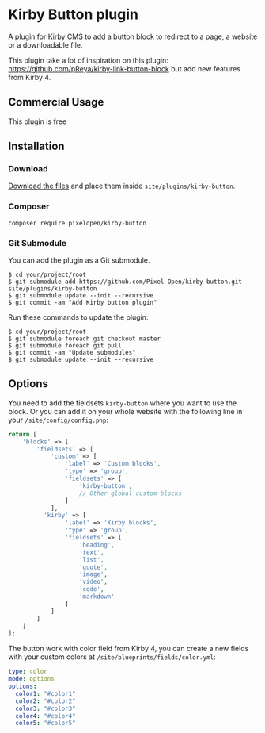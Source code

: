 # Kirby Button plugin

A plugin for [Kirby CMS](http://getkirby.com) to add a button block to redirect to a page, a website or a downloadable file.

This plugin take a lot of inspiration on this plugin: https://github.com/pReya/kirby-link-button-block but add new features from Kirby 4.

## Commercial Usage

This plugin is free

## Installation

### Download

[Download the files](hhttps://github.com/Pixel-Open/kirby-button/releases) and place them inside `site/plugins/kirby-button`.

### Composer

```
composer require pixelopen/kirby-button
```

### Git Submodule

You can add the plugin as a Git submodule.

    $ cd your/project/root
    $ git submodule add https://github.com/Pixel-Open/kirby-button.git site/plugins/kirby-button
    $ git submodule update --init --recursive
    $ git commit -am "Add Kirby button plugin"

Run these commands to update the plugin:

    $ cd your/project/root
    $ git submodule foreach git checkout master
    $ git submodule foreach git pull
    $ git commit -am "Update submodules"
    $ git submodule update --init --recursive

## Options

You need to add the fieldsets `kirby-button` where you want to use the block.
Or you can add it on your whole website with the following line in your `/site/config/config.php`:

```php
return [
    'blocks' => [
        'fieldsets' => [
            'custom' => [
                'label' => 'Custom blocks',
                'type' => 'group',
                'fieldsets' => [
                    'kirby-button',
                    // Other global custom blocks
                ]
            ],
          'kirby' => [
                'label' => 'Kirby blocks',
                'type' => 'group',
                'fieldsets' => [
                    'heading',
                    'text',
                    'list',
                    'quote',
                    'image',
                    'video',
                    'code',
                    'markdown'
                ]
            ]
        ]
    ]
];
```

The button work with color field from Kirby 4, you can create a new fields with your custom colors at `/site/blueprints/fields/color.yml`:

```yml
type: color
mode: options
options:
  color1: "#color1"
  color2: "#color2"
  color3: "#color3"
  color4: "#color4"
  color5: "#color5"
```
